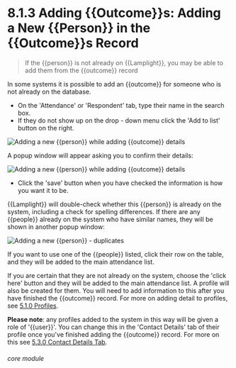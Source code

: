 # 8.1.3    Adding {{Outcome}}s: Adding a New {{Person}} in the {{Outcome}}s Record

> If the {{person}} is not already on {{Lamplight}}, you may be able to add them from the {{outcome}} record



In some systems it is possible to add an {{outcome}} for someone who is not already on the database. 

- On the 'Attendance' or 'Respondent' tab, type their name in the search box.
- If they do not show up on the drop - down menu click the 'Add to list' button on the right.

![Adding a new {{person}} while adding {{outcome}} details](8.1.3a.png)

A popup window will appear asking you to confirm their details:

![Adding a new {{person}} while adding {{outcome}} details](77a.png)

- Click the 'save' button when you have checked the information is how you want it to be.

{{Lamplight}} will double-check whether this {{person}} is already on the system, including a check for spelling differences. If there are any {{people}} already on the system who have similar names, they will be shown in another popup window:

![Adding a new {{person}} - duplicates](5.2.1a.png)

If you want to use one of the {{people}} listed, click their row on the table, and they will be added to the main attendance list. 

If you are certain that they are not already on the system, choose the 'click here' button and they will be added to the main attendance list. A profile will also be created for them. You will need to add information to this after you have finished the {{outcome}} record. For more on adding detail to profiles, see [5.1.0 Profiles](/help/index/p/5.1.0).

**Please note**: any profiles added to the system in this way will be given a role of '{{user}}'. You can change this in the 'Contact Details' tab of their profile once you've finished adding the {{outcome}} record. For more on this see [5.3.0 Contact Details Tab](/help/index/p/5.3.0).


###### core module

